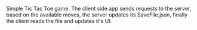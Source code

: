Simple Tic Tac Toe game. The client side app sends requests to the server, based on the available moves, the server updates its SaveFile.json, finally the client reads the file and updates it's UI.
